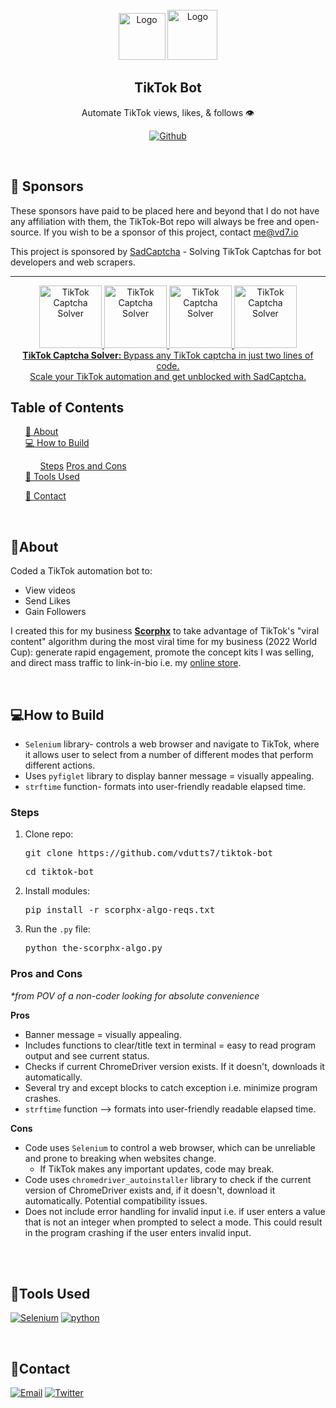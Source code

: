 <br />
<div align="center">

  <img src="https://res.cloudinary.com/dnz16usmk/image/upload/f_auto,q_auto/v1/vd7-website/tiktok-logo" alt="Logo" width="75" height="75"/>
  <img src="https://res.cloudinary.com/dnz16usmk/image/upload/f_auto,q_auto/v1/vd7-website/python-logo_" alt="Logo" width="80" height="80"/>

  
  <h2 align="center">TikTok Bot</h2> 
  <p align="center">Automate TikTok views, likes, & follows 👁️</p>

[![Github][github]][github-url]

 </div>

<br/>


## 💼 Sponsors

These sponsors have paid to be placed here and beyond that I do not have any affiliation with them, the TikTok-Bot repo will always be free and open-source. If you wish to be a sponsor of this project, contact me@vd7.io


This project is sponsored by [SadCaptcha](https://sadcaptcha.com) - Solving TikTok Captchas for bot developers and web scrapers.

<div align="center">
  <hr>
  <a href="https://www.sadcaptcha.com?ref=vivek" target="_blank">
    <img src="https://sadcaptcha.b-cdn.net/tiktok3d.webp" width="100" alt="TikTok Captcha Solver">
    <img src="https://sadcaptcha.b-cdn.net/tiktokrotate.webp" width="100" alt="TikTok Captcha Solver">
    <img src="https://sadcaptcha.b-cdn.net/tiktokpuzzle.webp" width="100" alt="TikTok Captcha Solver">
    <img src="https://sadcaptcha.b-cdn.net/tiktokicon.webp" width="100" alt="TikTok Captcha Solver">
    <br/>
    <div>
         <b>TikTok Captcha Solver: </b> Bypass any TikTok captcha in just two lines of code.
         <br> Scale your TikTok automation and get unblocked with SadCaptcha.
    </div>
  </a>
</div>

## Table of Contents

  <ol>
    <a href="#about">📝 About</a><br/>
    <a href="#how-to-build">💻 How to Build</a><br/>
        <ul>
            <a href="#steps">Steps</a>
            <a href="#pros-and-cons">Pros and Cons</a>
        </ul>
    <a href="#tools-used">🔧 Tools Used</a>
        <ul>
        </ul>
    <a href="#contact">👤 Contact</a>
  </ol>

<br/>

## 📝About

Coded a TikTok automation bot to:

- View videos
- Send Likes
- Gain Followers

I created this for my business <b>[Scorphx](https://scorphx.shop)</b> to take advantage of TikTok's "viral content" algorithm during the most viral time for my business (2022 World Cup): generate rapid engagement, promote the concept kits I was selling, and direct mass traffic to link-in-bio i.e. my [online store](https://scorphx.shop).

<br/>

## 💻How to Build

- `Selenium` library- controls a web browser and navigate to TikTok, where it allows user to select from a number of different modes that perform different actions.
- Uses `pyfiglet` library to display banner message = visually appealing.
- `strftime` function- formats into user-friendly readable elapsed time.

### Steps

1. Clone repo:
   <pre>git clone https://github.com/vdutts7/tiktok-bot </pre>
   <pre>cd tiktok-bot</pre>
2. Install modules:
   <pre>pip install -r scorphx-algo-reqs.txt</pre>
3. Run the `.py` file:
   <pre>python the-scorphx-algo.py</pre>

### Pros and Cons

_\*from POV of a non-coder looking for absolute convenience_

<b>Pros</b>

- Banner message = visually appealing.
- Includes functions to clear/title text in terminal = easy to read program output and see current status.
- Checks if current ChromeDriver version exists. If it doesn't, downloads it automatically.
- Several try and except blocks to catch exception i.e. minimize program crashes.
- `strftime` function --> formats into user-friendly readable elapsed time.
  <br/>

<b>Cons</b>

- Code uses `Selenium` to control a web browser, which can be unreliable and prone to breaking when websites change.
  - If TikTok makes any important updates, code may break.
- Code uses `chromedriver_autoinstaller` library to check if the current version of ChromeDriver exists and, if it doesn't, download it automatically. Potential compatibility issues.
- Does not include error handling for invalid input i.e. if user enters a value that is not an integer when prompted to select a mode. This could result in the program crashing if the user enters invalid input.

<br/>
<br/>

## 🔧Tools Used

[![Selenium][selenium]][selenium-url]
[![python][python]][python-url]

<br/>


## 👤Contact

[![Email][email]][email-url]
[![Twitter][twitter]][twitter-url]

<!-- MARKDOWN LINKS & IMAGES -->
<!-- https://www.markdownguide.org/basic-syntax/#reference-style-links -->

[selenium]: https://img.shields.io/badge/Selenium-43B02A?style=for-the-badge&logo=selenium&logoColor=white
[selenium-url]: https://www.selenium.dev/
[python]: https://img.shields.io/badge/Python_(pyfiglet)-3776AB?style=for-the-badge&logo=python&logoColor=white
[python-url]: https://www.python.org/
[github]: https://img.shields.io/badge/💻Github-000000?style=for-the-badge
[github-url]: https://github.com/vdutts7/tiktok-bot/
[email]: https://img.shields.io/badge/me@vd7.io-FFCA28?style=for-the-badge&logo=Gmail&logoColor=00bbff&color=black
[email-url]: #
[twitter]: https://img.shields.io/badge/Twitter-FFCA28?style=for-the-badge&logo=Twitter&logoColor=00bbff&color=black
[twitter-url]: https://twitter.com/vdutts7/
